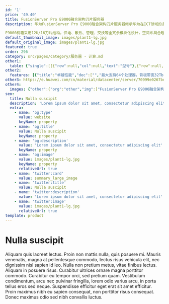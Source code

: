 ```yaml
---
id: '1'
price: '49.40'
title: FusionServer Pro E9000融合架构刀片服务器
description: 华为FusionServer Pro E9000融合架构刀片服务器继承华为在ICT领域的多年技术积累，实现计算、存储、网络、管理的融合，支撑运营商、企业高端核心应用， 是虚拟化、关键业务、高性能计算的理想选择。

E9000机箱采用12U/16刀片结构，供电、散热、管理、交换等全冗余模块化设计，空间布局合理，利用率高，可安装于标准19英寸、深度1000mm及以上机柜。
default_thumbnail_image: images/plant1-lg.jpg
default_original_image: images/plant1-lg.jpg
featured: true
order: 296
category: src/pages/category/服务器 - 计算.md
other1: 
  table: {"single":[[{"row":null,"col":null,"text":"型号"},{"row":null,"col":null,"text":"FusionServer Pro E9000"}],[{"row":null,"col":null,"text":"形态"},{"row":null,"col":null,"text":"12U刀片服务器机箱"}],[{"row":null,"col":null,"text":"刀片系统"},{"row":null,"col":null,"text":"16个半宽槽位或8个全宽槽位，支持全宽、半宽灵活组合"}],[{"row":null,"col":null,"text":"交换系统"},{"row":null,"col":null,"text":"可安装4个华为CX系列刀片交换模块，背板交换容量高达32Tbps，支持多种交换模块：\nCX110 GE交换模块：12×GE+4×10GE上行，32×GE下行\nCX116 GE直通模块：32×GE上行，32×GE下行\nCX210 8G FC交换模块：8 x 8G FC上行，16 x 8G FC下行\nCX220 16G FC交换模块：8 x 16G FC上行，16 x 16G FC下行\nCX310 10GE交换模块，支持FCoE接口：16×10GE上行，32×10GE下行\nCX311 10GE交换模块，支持FCoE、FC接口：16×10GE+8×8G FC上行，32×10GE下行\nCX318 10GE直通模块：32×10GE上行，32×10GE下行\nCX320 10GE交换模块：8×10GE+2×40GE上行，可选1个灵活接口卡，32×10GE下行\nCX611 InfiniBand交换模块(QDR 40Gbps，FDR 56Gbps)：18×QDR/FDR上行，16×QDR/FDR下行\nCX620/CX621 IB EDR交换模块：18×EDR上行，16×EDR下行\nCX710 40GE交换模块：8×40GE上行，16×40GE下行\nCX820 100G OPA交换模块：20×100G上行，16×100G下行\nCX912 多平面交换模块，支持FC接口：16×10GE+8×8G FC 上行，32×10GE+16×8G FC 下行\nCX916 多平面交换模块，支持FC接口：8×10GE/25GE+2×40GE+8×16G FC上行，可选1个灵活接口卡，32×10GE+16×16G FC下行"}],[{"row":null,"col":null,"text":"电源"},{"row":null,"col":null,"text":"6个3000W/2000W AC或6个2500W DC热插拔电源模块，支持N+N或N+M冗余配置"}],[{"row":null,"col":null,"text":"散热"},{"row":null,"col":null,"text":"14个热插拔风扇模块，支持N+1冗余\n支持液冷解决方案，节省能耗>40%，PUE≤1.1"}],[{"row":null,"col":null,"text":"管理"},{"row":null,"col":null,"text":"采用1+1冗余HMM管理模块，支持SNMP、IPMI，统一管理框内计算和交换设备，支持GUI、虚拟KVM、虚拟媒体、SOL、远程控制、硬件监控、智能电源、历史功耗等全方位管理功能；\n提供多框级联管理、图形化网络配置、无状态计算等增值管理特性"}],[{"row":null,"col":null,"text":"供电"},{"row":null,"col":null,"text":"110V/220V AC 或 -48V DC"}],[{"row":null,"col":null,"text":"工作温度"},{"row":null,"col":null,"text":"5ºC-40ºC，符合ASHRAE CLASS A3标准"}],[{"row":null,"col":null,"text":"产品认证"},{"row":null,"col":null,"text":"UL、CE、FCC、VCCI等"}],[{"row":null,"col":null,"text":"尺寸(宽x深x高)"},{"row":null,"col":null,"text":"442mm×840mm×530mm"}]]}
other2:
  features: [{"title":"卓越性能","dec":["","最大支持64个处理器，背板带宽32Tbit/s，支持40GE、IB EDR(100G)、OPA，可演进至100GE；全宽槽位最多可配置15个2.5英寸硬盘/12个NVMe SSD盘，存储容量业界领先。",""]},{"title":"融合架构","dec":["","计算、存储、网络、管理融合，散热、供电模块化设计；2路、4路计算节点动态扩展架构。",""]},{"title":"智能管理","dec":["","全生命周期智能运维，大幅提升部署及运维效率；标准化开放接口，支持Restful接口和IPMI V2.0规范，易于第三方管理软件无缝集成。",""]}]
other3: https://e.huawei.com/cn/material/datacenter/server/70999e0267bd4e46993e5f5a858fb6c5
other4:
  images: {"other":{"org":"other","img":["FusionServer Pro E9000融合架构刀片服务器.png"]}}
seo:
  title: Nulla suscipit
  description: 'Lorem ipsum dolor sit amet, consectetur adipiscing elit'
  extra:
    - name: 'og:type'
      value: website
      keyName: property
    - name: 'og:title'
      value: Nulla suscipit
      keyName: property
    - name: 'og:description'
      value: 'Lorem ipsum dolor sit amet, consectetur adipiscing elit'
      keyName: property
    - name: 'og:image'
      value: images/plant1-lg.jpg
      keyName: property
      relativeUrl: true
    - name: 'twitter:card'
      value: summary_large_image
    - name: 'twitter:title'
      value: Nulla suscipit
    - name: 'twitter:description'
      value: 'Lorem ipsum dolor sit amet, consectetur adipiscing elit'
    - name: 'twitter:image'
      value: images/plant1-lg.jpg
      relativeUrl: true
template: product
---
```


# Nulla suscipit

Aliquam quis laoreet lectus. Proin non mattis nulla, quis posuere mi. Mauris venenatis, magna at pellentesque commodo, lectus risus vehicula elit, nec dignissim nisl sapien id leo. Nulla non pretium metus, vitae finibus lectus. Aliquam in posuere risus. Curabitur ultrices ornare magna porttitor commodo. Curabitur eu tempor orci, sed pretium quam. Vestibulum condimentum, arcu nec pulvinar fringilla, lorem odio varius arcu, in porta tellus eros sed neque. Suspendisse efficitur eget erat sit amet efficitur. Proin maximus nibh eu sapien consequat, non porttitor risus consequat. Donec maximus odio sed nibh convallis luctus.